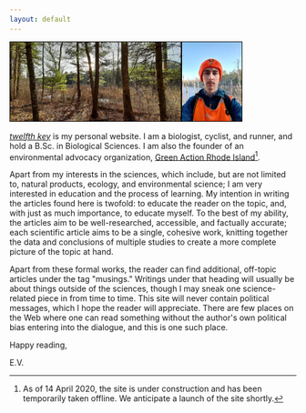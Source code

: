 ```yaml
---
layout: default
---
```

<img src="/assets/about/20200322_173952.jpg" alt="Late afternoon" width="300px" style="border:1px solid black"><img src="/assets/about/20200315_172041.jpg" alt="Elliot Vosburgh, the author" height="139px" style="border:1px solid black">

[*twelfth key*](https://0evv.github.io) is my personal website. I am a biologist, cyclist, and runner, and hold a B.Sc. in Biological Sciences. I am also the founder of an environmental advocacy organization, [Green Action Rhode Island](https://greenactionri.github.io)[^1].

Apart from my interests in the sciences, which include, but are not limited to, natural products, ecology, and environmental science; I am very interested in education and the process of learning. My intention in writing the articles found here is twofold: to educate the reader on the topic, and, with just as much importance, to educate myself. To the best of my ability, the articles aim to be well-researched, accessible, and factually accurate; each scientific article aims to be a single, cohesive work, knitting together the data and conclusions of multiple studies to create a more complete picture of the topic at hand.

Apart from these formal works, the reader can find additional, off-topic articles under the tag "musings." Writings under that heading will usually be about things outside of the sciences, though I may sneak one science-related piece in from time to time. This site will never contain political messages, which I hope the reader will appreciate. There are few places on the Web where one can read something without the author's own political bias entering into the dialogue, and this is one such place.

Happy reading,

E.V.

[^1]: As of 14 April 2020, the site is under construction and has been temporarily taken offline. We anticipate a launch of the site shortly.
